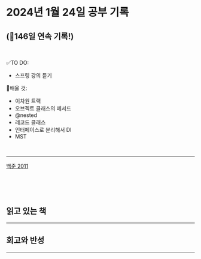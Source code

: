 # 2024년 1월 24일 공부 기록 
## (🚀146일 연속 기록!)

<br>

✅TO DO: 

- 스프링 강의 듣기

💭배울 것:

- 이차원 트랙
- 오브젝트 클래스의 메서드
- @nested
- 레코드 클래스
- 인터페이스로 분리해서 DI
- MST

<br>

---

[백준 2011](..%2F..%2F..%2FAlgorithm%2FSolvedProblem%2FDP%2F%EB%AC%B8%EC%9E%90%EC%97%B4%2F2011%2F2011.md)



<br><br><br>

## 읽고 있는 책

---





## 회고와 반성

---
